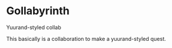 # Gollabyrinth
Yuurand-styled collab


This basically is a collaboration to make a yuurand-styled quest.
